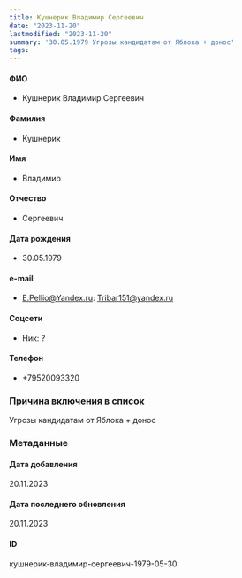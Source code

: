 ```yaml
---
title: Кушнерик Владимир Сергеевич
date: "2023-11-20"
lastmodified: "2023-11-20"
summary: '30.05.1979 Угрозы кандидатам от Яблока + донос'
tags: 
---
```

<!--# pp2-->
<!--## Фигурант-->
<!--### Личные данные-->
#### ФИО
- Кушнерик Владимир Сергеевич
#### Фамилия
- Кушнерик
#### Имя
- Владимир
#### Отчество
- Сергеевич
#### Дата рождения
- 30.05.1979
#### e-mail
- E.Pellio@Yandex.ru: Tribar151@yandex.ru
#### Соцсети
- Ник: ?
#### Телефон
- +79520093320
### Причина включения в список
Угрозы кандидатам от Яблока + донос
### Метаданные
#### Дата добавления
20.11.2023
#### Дата последнего обновления
20.11.2023
#### ID
кушнерик-владимир-сергеевич-1979-05-30
<!--## END;-->

